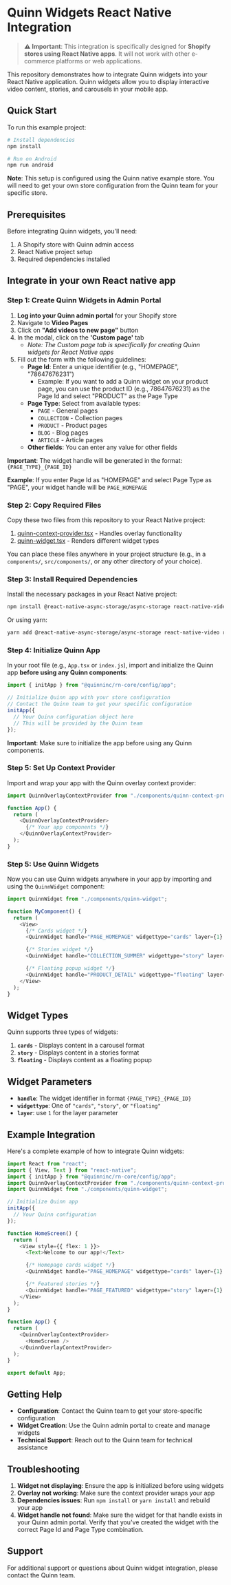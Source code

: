 # Quinn Widgets React Native Integration

> **⚠️ Important**: This integration is specifically designed for **Shopify stores using React Native apps**. It will not work with other e-commerce platforms or web applications.

This repository demonstrates how to integrate Quinn widgets into your React Native application. Quinn widgets allow you to display interactive video content, stories, and carousels in your mobile app.

## Quick Start

To run this example project:

```bash
# Install dependencies
npm install

# Run on Android
npm run android
```

**Note**: This setup is configured using the Quinn native example store. You will need to get your own store configuration from the Quinn team for your specific store.

## Prerequisites

Before integrating Quinn widgets, you'll need:

1. A Shopify store with Quinn admin access
2. React Native project setup
3. Required dependencies installed



## Integrate in your own React native app

### Step 1: Create Quinn Widgets in Admin Portal

1. **Log into your Quinn admin portal** for your Shopify store
2. Navigate to **Video Pages**
3. Click on **"Add videos to new page"** button
4. In the modal, click on the **'Custom page'** tab
   - _Note: The Custom page tab is specifically for creating Quinn widgets for React Native apps_
5. Fill out the form with the following guidelines:
   - **Page Id**: Enter a unique identifier (e.g., "HOMEPAGE", "78647676231")
     - Example: If you want to add a Quinn widget on your product page, you can use the product ID (e.g., 78647676231) as the Page Id and select "PRODUCT" as the Page Type
   - **Page Type**: Select from available types:
     - `PAGE` - General pages
     - `COLLECTION` - Collection pages
     - `PRODUCT` - Product pages
     - `BLOG` - Blog pages
     - `ARTICLE` - Article pages
   - **Other fields**: You can enter any value for other fields

**Important**: The widget handle will be generated in the format: `{PAGE_TYPE}_{PAGE_ID}`

**Example**: If you enter Page Id as "HOMEPAGE" and select Page Type as "PAGE", your widget handle will be `PAGE_HOMEPAGE`

### Step 2: Copy Required Files

Copy these two files from this repository to your React Native project:

1. [quinn-context-provider.tsx](https://github.com/Quinn-Care-Private-Limited/quinn-native-integration-example/blob/master/components/quinn-context-provider.tsx) - Handles overlay functionality
2. [quinn-widget.tsx](https://github.com/Quinn-Care-Private-Limited/quinn-native-integration-example/blob/master/components/quinn-widget.tsx) - Renders different widget types

You can place these files anywhere in your project structure (e.g., in a `components/`, `src/components/`, or any other directory of your choice).

### Step 3: Install Required Dependencies

Install the necessary packages in your React Native project:

```bash
npm install @react-native-async-storage/async-storage react-native-video react-native-skeleton-placeholder @react-native-masked-view/masked-view react-native-linear-gradient @quinninc/rn-core
```

Or using yarn:

```bash
yarn add @react-native-async-storage/async-storage react-native-video react-native-skeleton-placeholder @react-native-masked-view/masked-view react-native-linear-gradient @quinninc/rn-core
```

### Step 4: Initialize Quinn App

In your root file (e.g., `App.tsx` or `index.js`), import and initialize the Quinn app **before using any Quinn components**:

```typescript
import { initApp } from "@quinninc/rn-core/config/app";

// Initialize Quinn app with your store configuration
// Contact the Quinn team to get your specific configuration
initApp({
  // Your Quinn configuration object here
  // This will be provided by the Quinn team
});
```

**Important**: Make sure to initialize the app before using any Quinn components.

### Step 5: Set Up Context Provider

Import and wrap your app with the Quinn overlay context provider:

```typescript
import QuinnOverlayContextProvider from "./components/quinn-context-provider";

function App() {
  return (
    <QuinnOverlayContextProvider>
      {/* Your app components */}
    </QuinnOverlayContextProvider>
  );
}
```

### Step 5: Use Quinn Widgets

Now you can use Quinn widgets anywhere in your app by importing and using the `QuinnWidget` component:

```typescript
import QuinnWidget from "./components/quinn-widget";

function MyComponent() {
  return (
    <View>
      {/* Cards widget */}
      <QuinnWidget handle="PAGE_HOMEPAGE" widgettype="cards" layer={1} />

      {/* Stories widget */}
      <QuinnWidget handle="COLLECTION_SUMMER" widgettype="story" layer={1} />

      {/* Floating popup widget */}
      <QuinnWidget handle="PRODUCT_DETAIL" widgettype="floating" layer={1} />
    </View>
  );
}
```

## Widget Types

Quinn supports three types of widgets:

1. **`cards`** - Displays content in a carousel format
2. **`story`** - Displays content in a stories format
3. **`floating`** - Displays content as a floating popup

## Widget Parameters

- **`handle`**: The widget identifier in format `{PAGE_TYPE}_{PAGE_ID}`
- **`widgettype`**: One of `"cards"`, `"story"`, or `"floating"`
- **`layer`**: use `1` for the layer parameter

## Example Integration

Here's a complete example of how to integrate Quinn widgets:

```typescript
import React from "react";
import { View, Text } from "react-native";
import { initApp } from "@quinninc/rn-core/config/app";
import QuinnOverlayContextProvider from "./components/quinn-context-provider";
import QuinnWidget from "./components/quinn-widget";

// Initialize Quinn app
initApp({
  // Your Quinn configuration
});

function HomeScreen() {
  return (
    <View style={{ flex: 1 }}>
      <Text>Welcome to our app!</Text>

      {/* Homepage cards widget */}
      <QuinnWidget handle="PAGE_HOMEPAGE" widgettype="cards" layer={1} />

      {/* Featured stories */}
      <QuinnWidget handle="PAGE_FEATURED" widgettype="story" layer={1} />
    </View>
  );
}

function App() {
  return (
    <QuinnOverlayContextProvider>
      <HomeScreen />
    </QuinnOverlayContextProvider>
  );
}

export default App;
```

## Getting Help

- **Configuration**: Contact the Quinn team to get your store-specific configuration
- **Widget Creation**: Use the Quinn admin portal to create and manage widgets
- **Technical Support**: Reach out to the Quinn team for technical assistance

## Troubleshooting

1. **Widget not displaying**: Ensure the app is initialized before using widgets
2. **Overlay not working**: Make sure the context provider wraps your app
3. **Dependencies issues**: Run `npm install` or `yarn install` and rebuild your app
4. **Widget handle not found**: Make sure the widget for that handle exists in your Quinn admin portal. Verify that you've created the widget with the correct Page Id and Page Type combination.

## Support

For additional support or questions about Quinn widget integration, please contact the Quinn team.
